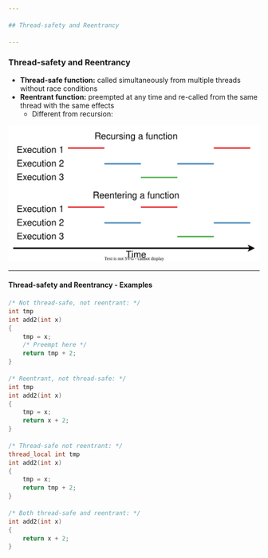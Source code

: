```yaml
---

## Thread-safety and Reentrancy

---
```


### Thread-safety and Reentrancy

* **Thread-safe function:** called simultaneously from multiple threads without race conditions
* **Reentrant function:** preempted at any time and re-called from the same thread with the same effects
  * Different from recursion:

![Recursion vs reentrancy](../media/recursive-vs-reentrant.svg)

----

#### Thread-safety and Reentrancy - Examples

```c [1 - 8 | 10 - 16 | 18 - 24 | 26 - 30]
/* Not thread-safe, not reentrant: */
int tmp
int add2(int x)
{
    tmp = x;
    /* Preempt here */
    return tmp + 2;
}

/* Reentrant, not thread-safe: */
int tmp
int add2(int x)
{
    tmp = x;
    return x + 2;
}

/* Thread-safe not reentrant: */
thread_local int tmp
int add2(int x)
{
    tmp = x;
    return tmp + 2;
}

/* Both thread-safe and reentrant: */
int add2(int x)
{
    return x + 2;
}
```
